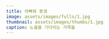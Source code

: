 ```yaml
---
title: 아빠와 동생
image: assets/images/fulls/1.jpg
thumbnail: assets/images/thumbs/1.jpg
caption: 노을을 기다리는 가족들
---
```

